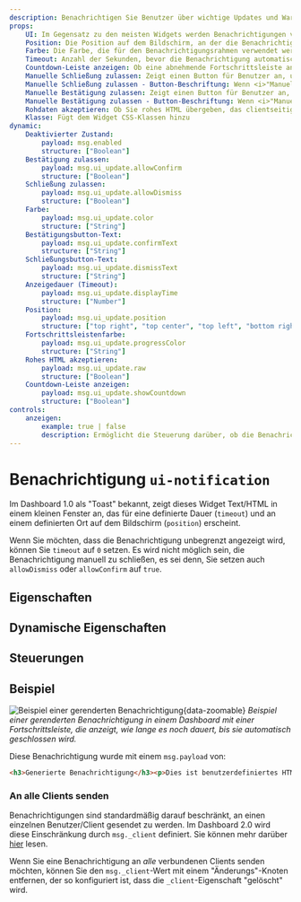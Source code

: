 ```yaml
---
description: Benachrichtigen Sie Benutzer über wichtige Updates und Warnungen mit ui-notification im Node-RED Dashboard 2.0.
props:
    UI: Im Gegensatz zu den meisten Widgets werden Benachrichtigungen von einer "UI" und nicht von einer Gruppe verwaltet. Dadurch können Benachrichtigungen auf allen Seiten angezeigt werden.
    Position: Die Position auf dem Bildschirm, an der die Benachrichtigung angezeigt wird.
    Farbe: Die Farbe, die für den Benachrichtigungsrahmen verwendet werden soll.
    Timeout: Anzahl der Sekunden, bevor die Benachrichtigung automatisch geschlossen wird.
    Countdown-Leiste anzeigen: Ob eine abnehmende Fortschrittsleiste angezeigt werden soll, um die verbleibende Zeit anzuzeigen, bevor die Benachrichtigung geschlossen wird.
    Manuelle Schließung zulassen: Zeigt einen Button für Benutzer an, um die Benachrichtigung zu <b>schließen</b>. Andernfalls wird sie nur nach dem Timeout geschlossen.
    Manuelle Schließung zulassen - Button-Beschriftung: Wenn <i>"Manuelle Schließung zulassen"</i> aktiviert ist, ist dies die Beschriftung für den Button.
    Manuelle Bestätigung zulassen: Zeigt einen Button für Benutzer an, um die Benachrichtigung zu <b>bestätigen</b>. Andernfalls wird sie nur nach dem Timeout geschlossen.
    Manuelle Bestätigung zulassen - Button-Beschriftung: Wenn <i>"Manuelle Bestätigung zulassen"</i> aktiviert ist, ist dies die Beschriftung für den Button.
    Rohdaten akzeptieren: Ob Sie rohes HTML übergeben, das clientseitig verarbeitet werden soll.
    Klasse: Fügt dem Widget CSS-Klassen hinzu
dynamic:
    Deaktivierter Zustand:
        payload: msg.enabled
        structure: ["Boolean"]
    Bestätigung zulassen:
        payload: msg.ui_update.allowConfirm
        structure: ["Boolean"]
    Schließung zulassen:
        payload: msg.ui_update.allowDismiss
        structure: ["Boolean"]
    Farbe:
        payload: msg.ui_update.color
        structure: ["String"]
    Bestätigungsbutton-Text:
        payload: msg.ui_update.confirmText
        structure: ["String"]
    Schließungsbutton-Text:
        payload: msg.ui_update.dismissText
        structure: ["String"]
    Anzeigedauer (Timeout):
        payload: msg.ui_update.displayTime
        structure: ["Number"]
    Position:
        payload: msg.ui_update.position
        structure: ["top right", "top center", "top left", "bottom right", "bottom center", "bottom left", "center center"]
    Fortschrittsleistenfarbe:
        payload: msg.ui_update.progressColor
        structure: ["String"]
    Rohes HTML akzeptieren:
        payload: msg.ui_update.raw
        structure: ["Boolean"]
    Countdown-Leiste anzeigen:
        payload: msg.ui_update.showCountdown
        structure: ["Boolean"]
controls:
    anzeigen:
        example: true | false
        description: Ermöglicht die Steuerung darüber, ob die Benachrichtigung sichtbar ist.
---
```


<script setup>
    import AddedIn from '../../../components/AddedIn.vue';
    import TryDemo from "./../../../components/TryDemo.vue";
</script>

# Benachrichtigung `ui-notification` <AddedIn version="0.5.0" />

<TryDemo href="notification" title="Demo Ausprobieren"/>

Im Dashboard 1.0 als "Toast" bekannt, zeigt dieses Widget Text/HTML in einem kleinen Fenster an, das für eine definierte Dauer (`timeout`) und an einem definierten Ort auf dem Bildschirm (`position`) erscheint.

Wenn Sie möchten, dass die Benachrichtigung unbegrenzt angezeigt wird, können Sie `timeout` auf `0` setzen. Es wird nicht möglich sein, die Benachrichtigung manuell zu schließen, es sei denn, Sie setzen auch `allowDismiss` oder `allowConfirm` auf `true`.

## Eigenschaften

<PropsTable/>

## Dynamische Eigenschaften

<DynamicPropsTable/>

## Steuerungen

<ControlsTable/>

## Beispiel

![Beispiel einer gerenderten Benachrichtigung](/images/node-examples/ui-notification.png "Beispiel einer gerenderten Benachrichtigung"){data-zoomable}
*Beispiel einer gerenderten Benachrichtigung in einem Dashboard mit einer Fortschrittsleiste, die anzeigt, wie lange es noch dauert, bis sie automatisch geschlossen wird.*

Diese Benachrichtigung wurde mit einem `msg.payload` von:

```html
<h3>Generierte Benachrichtigung</h3><p>Dies ist benutzerdefiniertes HTML, das in <b>Node-RED</b> eingefügt wurde</p>
```

### An alle Clients senden

Benachrichtigungen sind standardmäßig darauf beschränkt, an einen einzelnen Benutzer/Client gesendet zu werden. Im Dashboard 2.0 wird diese Einschränkung durch `msg._client` definiert. Sie können mehr darüber [hier](../../user/multi-tenancy.md#configuring-client-data) lesen.

Wenn Sie eine Benachrichtigung an _alle_ verbundenen Clients senden möchten, können Sie den `msg._client`-Wert mit einem "Änderungs"-Knoten entfernen, der so konfiguriert ist, dass die `_client`-Eigenschaft "gelöscht" wird.